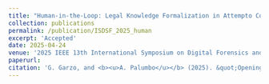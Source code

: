 ```yaml
---
title: "Human-in-the-Loop: Legal Knowledge Formalization in Attempto Controlled English"
collection: publications
permalink: /publication/ISDSF_2025_human
excerpt: 'Accepted'
date: 2025-04-24
venue: '2025 IEEE 13th International Symposium on Digital Forensics and Security (ISDFS)'
paperurl:
citation: 'G. Garzo, and <b><u>A. Palumbo</u></b> (2025). &quot;Opening the Black Box: How Boolean AI can Support Legal Analysis.&quot; <i>2025 IEEE 13th International Symposium on Digital Forensics and Security (ISDFS)</i>.'
---
```


